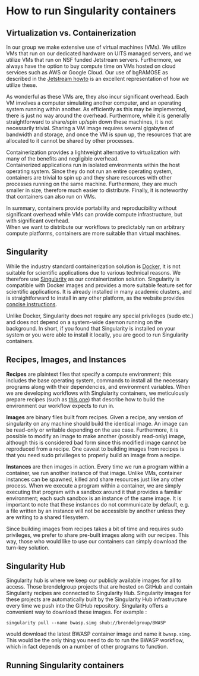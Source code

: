 # How to run Singularity containers

## Virtualization vs. Containerization

In our group we make extensive use of virtual machines (VMs).
We utilize VMs that run on our dedicated hardware on UITS managed servers, and we utilize VMs that run on NSF funded Jetstream servers.
Furthermore, we always have the option to buy compute time on VMs hosted on cloud services such as AWS or Google Cloud.
Our use of bgRAMOSE as described in the [Jetstream howto](05-Howto-Jetstream.md) is an excellent representation of how we utilize these.

As wonderful as these VMs are, they also incur significant overhead.
Each VM involves a computer simulating another computer, and an operating system running within another.
As efficiently as this may be implemented, there is just no way around the overhead.
Furthermore, while it is generally straightforward to share/spin up/spin down these machines, it is not necessarily trivial.
Sharing a VM image requires several gigabytes of bandwidth and storage, and once the VM is spun up, the resources that are allocated to it cannot be shared by other processes.

Containerization provides a lightweight alternative to virtualization with many of the benefits and negligible overhead.  
Containerized applications run in isolated environments within the host operating system.
Since they do not run an entire operating system, containers are trivial to spin up and they share resources with other processes running on the same machine.
Furthermore, they are much smaller in size, therefore much easier to distribute.
Finally, it is noteworthy that containers can also run on VMs.

In summary, containers provide portability and reproducibility without significant overhead while VMs can provide compute infrastructure, but with significant overhead.  
When we want to distribute our workflows to predictably run on arbitrary compute platforms, containers are more suitable than virtual machines.

## Singularity

While the industry standard containerization solution is [Docker](0?-Howto-Docker.md), it is not suitable for scientific applications due to various technical reasons.
We therefore use [Singularity](http://singularity.lbl.gov/) as our containerization solution.
Singularity is compatible with Docker images and provides a more suitable feature set for scientific applications.
It is already installed in many academic clusters, and is straightforward to install in any other platform, as the website provides [concise instructions](http://singularity.lbl.gov/install-linux).

Unlike Docker, Singularity does not require any special privileges (sudo etc.) and does not depend on a system-wide daemon running on the background.
In short, if you found that Singularity is installed on your system or you were able to install it locally, you are good to run Singularity containers.

## Recipes, Images, and Instances

**Recipes** are plaintext files that specify a compute environment; this includes the base operating system, commands to install all the necessary programs along with their dependencies, and environment variables.
When we are developing workflows with Singlularity containers, we meticulously prepare recipes (such as [this one](https://github.com/littleblackfish/BWASP/blob/devel/Singularity)) that describe how to build the environment our workflow expects to run in.

**Images** are binary files built from recipes.
Given a recipe, any version of singularity on any machine should build the identical image.
An image can be read-only or writable depending on the use case.
Furthermore, it is possible to modify an image to make another (possibly read-only) image, although this is considered bad form since this modified image cannot be reproduced from a recipe.
One caveat to building images from recipes is that you need sudo privilieges to properly build an image from a recipe.

**Instances** are then images in action.
Every time we run a program within a container, we run another instance of that image.
Unlike VMs, container instances can be spawned, killed and share resources just like any other process.
When we execute a program within a container, we are simply executing that program with a sandbox around it that provides a familiar environment; each such sandbox is an instance of the same image.
It is important to note that these instances do not communicate by default, e.g. a file written by an instance will not be accessible by another unless they are writing to a shared filesystem.

Since building images from recipes takes a bit of time and requires sudo privileges, we prefer to share pre-built images along with our recipes.
This way, those who would like to use our containers can simply download the turn-key solution.

## Singularity Hub

Singularity hub is where we keep our publicly available images for all to access.
Those brendelgroup projects that are hosted on GitHub and contain Singularity recipes are connected to Singularity Hub.
Singularity images for these projects are automatically built by the Singularity Hub infrastructure every time we push into the GitHub repository.
Singularity offers a convenient way to download these images.
For example :

```
singularity pull --name bwasp.simg shub://brendelgroup/BWASP
```

would download the latest BWASP container image and name it `bwasp.simg`.
This would be the only thing you need to do to run the BWASP workflow, which in fact depends on a number of other programs to function.

## Running Singularity containers
